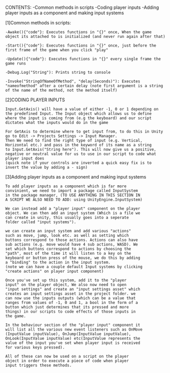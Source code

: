 CONTENTS:
    -Common methods in scripts
    -Coding player inputs
    -Adding player inputs as a component and making input systems

[1]Common methods in scripts:

    -Awake(){"code"}: Executes functions in "{}" once, When the game object its attached to is initialized (and never run again after that)
    
    -Start(){"code"}: Executes functions in "{}" once, just before the first frame of the game when you click "play"
    
    -Update(){"code"}: Executes functions in "{}" every single frame the game runs
    
    -Debug.Log("String"): Prints string to console
    
    -Invoke("StringOfNameOfMethod", "delay(Seconds)"): Executes "nameofmethod" after a certain delay (note first argument is a string of the name of the method, not the method itself)

[2]CODING PLAYER INPUTS

    Input.GetAxis() will have a value of either -1, 0 or 1 depending on the predefined Input. The Input object which allows us to define 
    where the input is coming from (e.g the keyboard) and our script dictates what the inputs would do in the game

    For GetAxis to determine where to get input from, to do this in Unity go to Edit -> Projects Settings -> Input Manager.
    Then We need to find the right type of input (e.g. Vertical, Horizontal etc.) and pass in the keyword of its name as a string
    to Input.GetAxis("String here"). This will now give us a positive, negative or neutral value for us to use in our script to code what player input does
    (quick note if your controls are inverted a quick easy fix is to invert the value by adding a - sign)

[3]Adding player inputs as a component and making input systems

    To add player inputs as a component which is far more 
    convinient, we need to import a package called InputSystem 
    in the package manager, (TO USE ANYTHING IN THIS SECTION IN 
    A SCRIPT WE ALSO NEED TO ADD: using UnityEngine.InputSystem)

    We can instead add a "player input" component on the player 
    object. We can then add an input system (Which is a file we 
    can create in unity, this usually goes into a seperate 
    folder called "input systems").

    we can create an input system and add various "actions" 
    such as move, jump, look etc. as well as setting which 
    buttons correspond to those actions. Actions can also have 
    sub actions (e.g. move would have 4 sub actions, WASD). We 
    set which buttons correspond to actions by choosing the 
    "path", most of the time it will listen to a key on the 
    keyboard or button press of the mouse, we do this by adding 
    a "binding" to the action in the input system. 
    (note we can have a couple default Input systems by clicking 
    "create actions" on player input component)

    Once you've set up this system, add it to the "player 
    input" on the player object, We also now need to open 
    "input settings" and create an "input settings asset" which 
    creates an input settings asset in the project folder. we 
    can now use the inputs outputs (which can be a value that 
    ranges from values of -1, 0 and 1, a bool in the form of a 
    button which just determines that its pressed and more 
    things) in our scripts to code effects of those inputs in 
    the game.

    In the behaviour section of the "player input" component it 
    will list all the various new event listeners such as OnMove
    (InputValue inputValue), OnJump(InputValue inputValue), 
    OnLook(InputValue inputValue) etc(InputValue represents the 
    value of the input you've set when player input is received 
    for various keys pressed). 
    
    All of these can now be used on a script on the player 
    object in order to execute a piece of code when player 
    input triggers these methods.